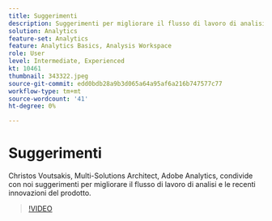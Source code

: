 ```yaml
---
title: Suggerimenti
description: Suggerimenti per migliorare il flusso di lavoro di analisi ed evidenziare le recenti innovazioni all’interno di Adobe Analytics
solution: Analytics
feature-set: Analytics
feature: Analytics Basics, Analysis Workspace
role: User
level: Intermediate, Experienced
kt: 10461
thumbnail: 343322.jpeg
source-git-commit: edd0bdb28a9b3d065a64a95af6a216b747577c77
workflow-type: tm+mt
source-wordcount: '41'
ht-degree: 0%

---
```


# Suggerimenti

Christos Voutsakis, Multi-Solutions Architect, Adobe Analytics, condivide con noi suggerimenti per migliorare il flusso di lavoro di analisi e le recenti innovazioni del prodotto.

>[!VIDEO](https://video.tv.adobe.com/v/343322/?quality=12&learn=on)
